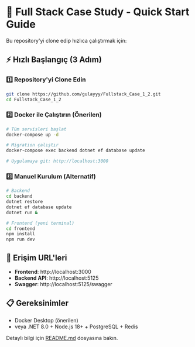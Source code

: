 # 🚀 Full Stack Case Study - Quick Start Guide

Bu repository'yi clone edip hızlıca çalıştırmak için:

## ⚡ Hızlı Başlangıç (3 Adım)

### 1️⃣ Repository'yi Clone Edin
```bash
git clone https://github.com/gulayyy/Fullstack_Case_1_2.git
cd Fullstack_Case_1_2
```

### 2️⃣ Docker ile Çalıştırın (Önerilen)
```bash
# Tüm servisleri başlat
docker-compose up -d

# Migration çalıştır
docker-compose exec backend dotnet ef database update

# Uygulamaya git: http://localhost:3000
```

### 3️⃣ Manuel Kurulum (Alternatif)
```bash
# Backend
cd backend
dotnet restore
dotnet ef database update
dotnet run &

# Frontend (yeni terminal)
cd frontend
npm install
npm run dev
```

## 🔗 Erişim URL'leri
- **Frontend**: http://localhost:3000
- **Backend API**: http://localhost:5125
- **Swagger**: http://localhost:5125/swagger

## 📋 Gereksinimler
- Docker Desktop (önerilen)
- veya .NET 8.0 + Node.js 18+ + PostgreSQL + Redis

Detaylı bilgi için [README.md](README.md) dosyasına bakın.